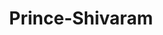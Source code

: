 ---
title: Prince-Shivaram
github: https://github.com/Prince-Shivaram
mode: dark
transition: 3s
archetype:
  - Little Bit of Everything
---